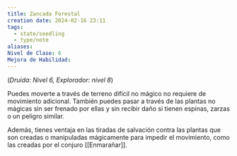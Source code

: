 ```yaml
---
title: Zancada Forestal
creation date: 2024-02-16 23:11
tags:
  - state/seedling
  - type/note
aliases: 
Nivel de Clase: 6
Mejora de Habilidad:
---
```

(*Druida: Nivel 6, Explorador: nivel 8*)

Puedes moverte a través de terreno difícil no mágico no requiere de movimiento adicional. También puedes pasar a través de las plantas no mágicas sin ser frenado por ellas y sin recibir daño si tienen espinas, zarzas o un peligro similar.

Además, tienes ventaja en las tiradas de salvación contra las plantas que son creadas o manipuladas mágicamente para impedir el movimiento, como las creadas por el conjuro [[Enmarañar]].

